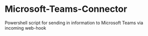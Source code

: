 # Microsoft-Teams-Connector
Powershell script for sending in information to Microsoft Teams via incoming web-hook
